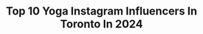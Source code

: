---
title: Top 10 Yoga Instagram Influencers In Toronto In 2024
description: >-
  Find top yoga Instagram influencers in Toronto in 2024. Most popular hashtags: #yoga #toronto #torontoblogger #torontoyoga.
platform: Instagram
hits: 22
text_top: See the best Instagram profiles on inBeat.
text_bottom: Our database aggregates 22 Instagram influencers like this in Toronto, Canada for you to connect with.
profiles:
  - username: "valtee"
    fullname: >-
      Valerie Tiu
    bio: >-
      🇵🇭🇨🇦 📍YYZ 🧘‍♀️ @lululemon Ambassador #thesweatlife ☁️ Curator @_softlandings_ @mosaicyogato @wearejaybird @thevillij @sweatandtonic @levelbyoxford
    location: "Canada"
    followers: 3556
    engagement: 613
    commentsToLikes: 0.076618
    id: cljrsl3pvvr040j085mcyqm17
    verified: false
    hashtags: "#yogacanada, #acroyoga, #valteeyoga, #yogaasana"
  - username: "vesic_jelena"
    fullname: >-
      Jelena Vesić
    bio: >-
      Ashtanga Yoga Student & Teacher 📍Toronto & @ashtangatoronto #adoptdontshop mom to Boksi & Khani 🦁🐭 Online Courses ⤸
    location: "Canada"
    followers: 250112
    engagement: 440
    commentsToLikes: 0.016403
    id: ck14h1oih83oj0i19t52yay6c
    verified: false
    hashtags: "#yogaalignment, #movingmeditation, #ashtanga, #learnyoga"
  - username: "thekarinasmith"
    fullname: >-
      Karina Smith
    bio: >-
      Motherhood | Wellness | Fashion My yoga IG @karinayogatoronto 📧 themodernentity@gmail.com 🇨🇦
    location: "Canada"
    followers: 10635
    engagement: 160
    commentsToLikes: 0.144030
    id: ckt8qolz6687m0j23j6d43ex6
    verified: false
    hashtags: "#torontomom, #torontomomblogger, #sahm, #torontoblogger"
  - username: "kirstdarryl"
    fullname: >-
      Kirsten Darryl Weiss
    bio: >-
      toronto fits, life bits & everything in-between 💌 kirstdarryl@gmail.com
    location: "Canada"
    followers: 12154
    engagement: 77
    commentsToLikes: 0.017082
    id: cktdxnz778ml60j23upyssva8
    verified: false
    hashtags: "#torontoblogger, #torontocontentcreator, #torontolife, #fallstyleinspo"
  - username: "bchanwarrior"
    fullname: >-
      Brian
    bio: >-
      Yoga nerd. Warrior. Dude. 🙏 bchanwarrior@gmail.com
    location: "Canada"
    followers: 26078
    engagement: 128
    commentsToLikes: 0.033787
    id: ck8szhhabogpz0j78zqultghj
    verified: false
    hashtags: "#yogalife, #yogaaddict, #yogaformen, #yogaeveryday"
  - username: "lena_yewon"
    fullname: >-
      Lena Joo 🖤 Toronto | fashion • lifestyle
    bio: >-
      💌PR/Collabs : dpdlena5016@gmail.com ⬇️More Links⬇️
    location: "Canada"
    followers: 98038
    engagement: 699
    commentsToLikes: 0.007285
    id: cky3njes8gwjq0j23kw7qg8k1
    verified: false
    hashtags: "#cottage, #dailylook, #cozy, #cute"
  - username: "asanavanessa"
    fullname: >-
      • vanessa •
    bio: >-
      🇨🇦🇱🇧 500 RYT | Body Positivity | Active Flexibility FTW 📍Toronto
    location: "Canada"
    followers: 166282
    engagement: 113
    commentsToLikes: 0.076965
    id: ck0u7h3pv4nlj0i19aa55avic
    verified: false
    hashtags: "#aloyoga, #backbends, #holbox, #wheelpose"
  - username: "shayla0h"
    fullname: >-
      Shayla Oulette Stonechild
    bio: >-
      Founder •🎙Host @matriarch.movement 🦅 ambassador @lululemon • Toronto 🌍 meditation • movement • medicine 💌 shaylastonechild@gmail.com
    location: "Canada"
    followers: 101030
    engagement: 96
    commentsToLikes: 0.003837
    id: ckqgne153pf2k0j2399krttd1
    verified: false
    hashtags: "#matriarchmovement, #indigenousrising, #meditation, #indigenoustourismalberta"
  - username: "diannebondyyogaofficial"
    fullname: >-
      Dianne Bondy
    bio: >-
      🇧🇧🇨🇦Author, Speaker, Educator, Equity Advocate, Podcaster, Yoga for All creator, Disruptor, To book/collabs/ OBM Julie@diannebondyyoga.com
    location: "Canada"
    followers: 277744
    engagement: 13
    commentsToLikes: 0.029858
    id: ckr71htx7980c0j23wtln8pma
    verified: false
    hashtags: "#diannebondyyoga, #yoga, #accessibleyoga, #connection"
  - username: "thatsosona"
    fullname: >-
      sonakshi sharma | style inspo
    bio: >-
      toronto 🇮🇳🇨🇦 style, skin, haircare conscious lifestyle 💌 thestylepixels@gmail.com links 🔗
    location: "Canada"
    followers: 43730
    engagement: 22
    commentsToLikes: 0.021397
    id: ck6twsj46tuaa0j71li7f5e84
    verified: false
    hashtags: "#sezane, #grwm, #styleinspiration, #dynamitestyle"
---